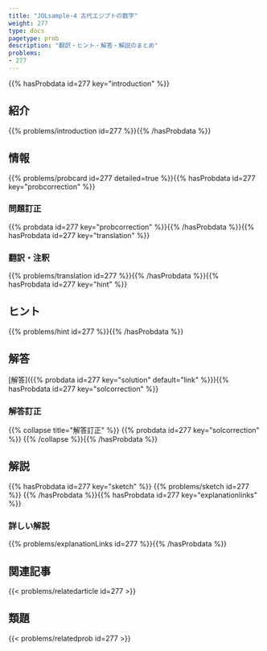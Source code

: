 ```yaml
---
title: "JOLsample-4 古代エジプトの数字"
weight: 277
type: docs
pagetype: prob
description: "翻訳・ヒント・解答・解説のまとめ"
problems: 
- 277
---
```


{{% hasProbdata id=277 key="introduction" %}}

## 紹介

{{% problems/introduction id=277 %}}{{% /hasProbdata %}}

## 情報

{{% problems/probcard id=277 detailed=true %}}{{% hasProbdata id=277 key="probcorrection" %}}

### 問題訂正

{{% probdata id=277 key="probcorrection" %}}{{% /hasProbdata %}}{{% hasProbdata id=277 key="translation" %}}

### 翻訳・注釈

{{% problems/translation id=277 %}}{{% /hasProbdata %}}{{% hasProbdata id=277 key="hint" %}}

## ヒント

{{% problems/hint id=277 %}}{{% /hasProbdata %}}

## 解答

[解答]({{% probdata id=277 key="solution" default="link" %}}){{% hasProbdata id=277 key="solcorrection" %}}

### 解答訂正

{{% collapse title="解答訂正" %}}
{{% probdata id=277 key="solcorrection" %}}
{{% /collapse %}}{{% /hasProbdata %}}

## 解説

{{% hasProbdata id=277 key="sketch" %}}
{{% problems/sketch id=277 %}}
{{% /hasProbdata %}}{{% hasProbdata id=277 key="explanationlinks" %}}

### 詳しい解説

{{% problems/explanationLinks id=277 %}}{{% /hasProbdata %}}

## 関連記事

{{< problems/relatedarticle id=277 >}}

## 類題

{{< problems/relatedprob id=277 >}}
